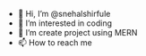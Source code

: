- 👋 Hi, I’m @snehalshirfule
- 👀 I’m interested in coding
- 🌱 I’m create project using MERN 
- 📫 How to reach me 

<!---
snehalshirfule/snehalshirfule is a ✨ special ✨ repository because its `README.md` (this file) appears on your GitHub profile.
You can click the Preview link to take a look at your changes.
--->

